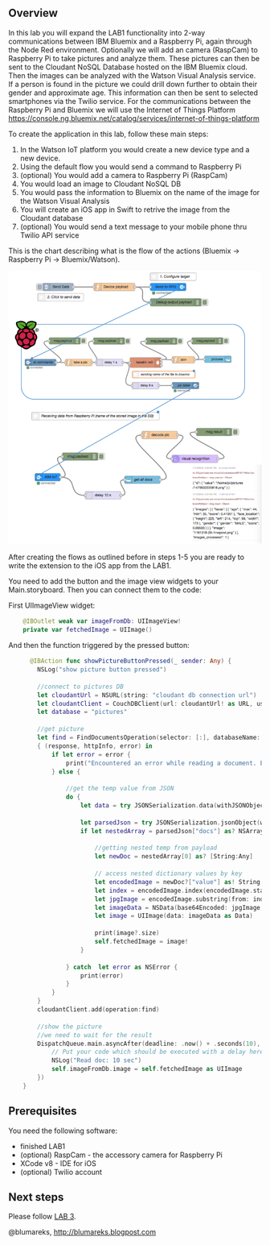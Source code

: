 ## Overview
In this lab you will expand the LAB1 functionality into 2-way communications between IBM Bluemix and a Raspberry Pi, again through the Node Red environment. 
Optionally we will add an camera (RaspCam) to Raspberry Pi to take pictures and analyze them. These pictures can then be sent to the Cloudant NoSQL Database hosted on the IBM Bluemix cloud. 
Then the images can be analyzed with the Watson Visual Analysis service.  
If a person is found in the picture we could drill down further to obtain their gender and approximate age. This information can then be sent to selected smartphones via the Twilio service.
For the communications between the Raspberry Pi and Bluemix we will use the Internet of Things Platform https://console.ng.bluemix.net/catalog/services/internet-of-things-platform

To create the application in this lab, follow these main steps:

1.	In the Watson IoT platform you would create a new device type and a new device.
2.	Using the default flow you would send a command to Raspberry Pi
3.	(optional) You would add a camera to Raspberry Pi (RaspCam)
4.	You would load an image to Cloudant NoSQL DB
5. 	You would pass the information to Bluemix on the name of the image for the Watson Visual Analysis
6.  You will create an iOS app in Swift to retrive the image from the Cloudant database
7. 	(optional) You would send a text message to your mobile phone thru Twilio API service

This is the chart describing what is the flow of the actions (Bluemix -> Raspberry Pi -> Bluemix/Watson).

![flows Bluemix -> Raspberry Pi -> Bluemix/Watson](img/flows.png)

After creating the flows as outlined before in steps 1-5 you are ready to write the extension to the iOS app from the LAB1.

You need to add the button and the image view widgets to your Main.storyboard. Then you can connect them to the code:

First UIImageView widget:

```swift
    @IBOutlet weak var imageFromDb: UIImageView!
    private var fetchedImage = UIImage()
```
And then the function triggered by the pressed button:
```swift
      @IBAction func showPictureButtonPressed(_ sender: Any) {
        NSLog("show picture button pressed")
        
        //connect to pictures DB
        let cloudantUrl = NSURL(string: "cloudant db connection url")
        let cloudantClient = CouchDBClient(url: cloudantUrl! as URL, username: "cloudant db connection user", password: "cloudant db connection password")
        let database = "pictures"
        
        //get picture
        let find = FindDocumentsOperation(selector: [:], databaseName: database, fields: ["value", "pic_date"], limit: 1, skip: 0, sort:  [], bookmark: nil, useIndex: nil, r: 1)
        { (response, httpInfo, error) in
            if let error = error {
                print("Encountered an error while reading a document. Error:\(error)")
            } else {
                
                //get the temp value from JSON
                do {
                    let data = try JSONSerialization.data(withJSONObject: response!, options: [])
                    
                    let parsedJson = try JSONSerialization.jsonObject(with: data, options: []) as! [String:Any]
                    if let nestedArray = parsedJson["docs"] as? NSArray {
                        
                        //getting nested temp from payload
                        let newDoc = nestedArray[0] as? [String:Any]
                        
                        // access nested dictionary values by key
                        let encodedImage = newDoc?["value"] as! String
                        let index = encodedImage.index(encodedImage.startIndex, offsetBy: 22)
                        let jpgImage = encodedImage.substring(from: index)  //data:image/png;base64,
                        let imageData = NSData(base64Encoded: jpgImage, options: [])!
                        let image = UIImage(data: imageData as Data)
                        
                        print(image?.size)
                        self.fetchedImage = image!
                    }
                    
                } catch  let error as NSError {
                    print(error)
                }
            }
        }
        cloudantClient.add(operation:find)
       
        //show the picture
        //we need to wait for the result
        DispatchQueue.main.asyncAfter(deadline: .now() + .seconds(10), execute: {
            // Put your code which should be executed with a delay here
            NSLog("Read doc: 10 sec")
            self.imageFromDb.image = self.fetchedImage as UIImage
        })   
    }
```


## Prerequisites 
You need the following software:

-	finished LAB1
-	(optional) RaspCam - the accessory camera for Raspberry Pi
- XCode v8 - IDE for iOS
-	(optional) Twilio account

## Next steps
Please follow [LAB 3](https://github.com/blumareks/iot-watson-swift/tree/master/lab3).

@blumareks, http://blumareks.blogpost.com
